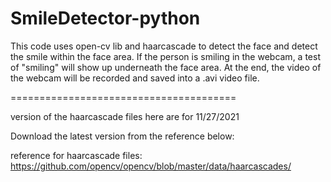 # SmileDetector-python
This code uses open-cv lib and haarcascade to detect the face and detect the smile within the face area. If the person is smiling in the webcam, a test of "smiling" will show up underneath the face area. At the end, the video of the webcam will be recorded and saved into a .avi video file.

=======================================

version of the haarcascade files here are for 11/27/2021

Download the latest version from the reference below:

reference for haarcascade files: https://github.com/opencv/opencv/blob/master/data/haarcascades/
